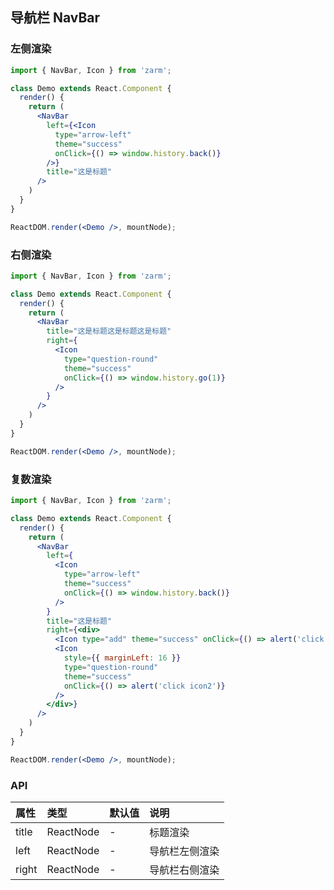 ## 导航栏 NavBar



### 左侧渲染
```jsx
import { NavBar, Icon } from 'zarm';

class Demo extends React.Component {
  render() {
    return (
      <NavBar
        left={<Icon
          type="arrow-left"
          theme="success"
          onClick={() => window.history.back()}
        />}
        title="这是标题"
      />
    )
  }
}

ReactDOM.render(<Demo />, mountNode);
```



### 右侧渲染
```jsx
import { NavBar, Icon } from 'zarm';

class Demo extends React.Component {
  render() {
    return (
      <NavBar
        title="这是标题这是标题这是标题"
        right={
          <Icon
            type="question-round"
            theme="success"
            onClick={() => window.history.go(1)}
          />
        }
      />
    )
  }
}

ReactDOM.render(<Demo />, mountNode);
```



### 复数渲染
```jsx
import { NavBar, Icon } from 'zarm';

class Demo extends React.Component {
  render() {
    return (
      <NavBar
        left={
          <Icon 
            type="arrow-left"
            theme="success"
            onClick={() => window.history.back()}
          />
        }
        title="这是标题"
        right={<div>
          <Icon type="add" theme="success" onClick={() => alert('click icon1')} />
          <Icon
            style={{ marginLeft: 16 }}
            type="question-round"
            theme="success"
            onClick={() => alert('click icon2')}
          />
        </div>}
      />
    )
  }
}

ReactDOM.render(<Demo />, mountNode);
```



### API

| 属性 | 类型 | 默认值 | 说明 |
| :--- | :--- | :--- | :--- |
| title | ReactNode | - | 标题渲染 |
| left | ReactNode | - | 导航栏左侧渲染 |
| right | ReactNode | - | 导航栏右侧渲染 |

